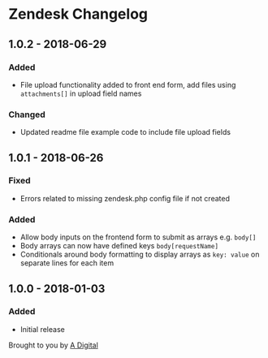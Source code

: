 # Zendesk Changelog

## 1.0.2 - 2018-06-29
### Added
- File upload functionality added to front end form, add files using `attachments[]` in upload field names

### Changed
- Updated readme file example code to include file upload fields

## 1.0.1 - 2018-06-26
### Fixed
- Errors related to missing zendesk.php config file if not created

### Added
- Allow body inputs on the frontend form to submit as arrays e.g. `body[]`
- Body arrays can now have defined keys `body[requestName]`
- Conditionals around body formatting to display arrays as `key: value` on separate lines for each item

## 1.0.0 - 2018-01-03
### Added
- Initial release

Brought to you by [A Digital](https://adigital.agency)
